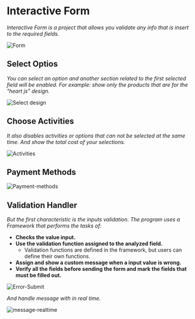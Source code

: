 # Interactive Form


_Interactive Form is a project that allows you validate any info that is insert to the required fields._


![Form](https://luqp.github.io/Interactive-Form-v1/imgs/Form.jpg)


## Select Optios

_You can select an option and another section related to the first selected field will be enabled.
For example: show only the products that are for the "heart js" design._


![Select design](https://luqp.github.io/Interactive-Form-v1/imgs/Select%20design.jpg)


## Choose Activities

_It also disables activities or options that can not be selected at the same time. And show the total cost of your selections._


![Activities](https://luqp.github.io/Interactive-Form-v1/imgs/Activities.jpg)


## Payment Methods


![Payment-methods](https://luqp.github.io/Interactive-Form-v1/imgs/payment.jpg)


## Validation Handler

_But the first characteristic is the inputs validation.
The program uses a Framework that performs the tasks of:_


+ **Checks the value input.**
+ **Use the validation function assigned to the analyzed field.**
  - Validation functions are defined in the framework, but users can define their own functions.
+ **Assign and show a custom message when a input value is wrong.**
+ **Verify all the fields before sending the form and mark the fields that must be filled out.**


![Error-Submit](https://luqp.github.io/Interactive-Form-v1/imgs/Erro-Submit.jpg)


_And handle message with in real time._


![message-realtime](https://luqp.github.io/Interactive-Form-v1/imgs/Message-realtime.jpg)
  
